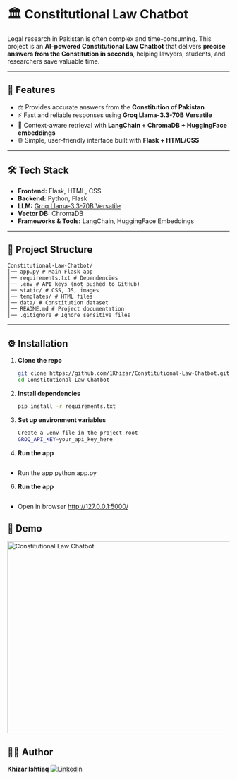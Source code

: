 # 🏛️ Constitutional Law Chatbot  

Legal research in Pakistan is often complex and time-consuming. This project is an **AI-powered Constitutional Law Chatbot** that delivers **precise answers from the Constitution in seconds**, helping lawyers, students, and researchers save valuable time.  

---

## 🚀 Features  
- ⚖️ Provides accurate answers from the **Constitution of Pakistan**  
- ⚡ Fast and reliable responses using **Groq Llama-3.3-70B Versatile**  
- 🔎 Context-aware retrieval with **LangChain + ChromaDB + HuggingFace embeddings**  
- 🌐 Simple, user-friendly interface built with **Flask + HTML/CSS**  

---

## 🛠️ Tech Stack  

- **Frontend:** Flask, HTML, CSS  
- **Backend:** Python, Flask  
- **LLM:** [Groq Llama-3.3-70B Versatile](https://groq.com)  
- **Vector DB:** ChromaDB  
- **Frameworks & Tools:** LangChain, HuggingFace Embeddings  

---

## 📂 Project Structure  
```
Constitutional-Law-Chatbot/
│── app.py # Main Flask app
│── requirements.txt # Dependencies
│── .env # API keys (not pushed to GitHub)
│── static/ # CSS, JS, images
│── templates/ # HTML files
│── data/ # Constitution dataset
│── README.md # Project documentation
│── .gitignore # Ignore sensitive files
```

---


## ⚙️ Installation  

1. **Clone the repo**  
   ```bash
   git clone https://github.com/1Khizar/Constitutional-Law-Chatbot.git
   cd Constitutional-Law-Chatbot

2. **Install dependencies**
     ```bash
   pip install -r requirements.txt

4. **Set up environment variables**
    ```bash
   Create a .env file in the project root
   GROQ_API_KEY=your_api_key_here

5. **Run the app**
     ```bash
- Run the app
python app.py


6. **Run the app**

      ```bash
 - Open in browser
http://127.0.0.1:5000/


## 📸 Demo  

<img width="702" height="435" alt="Constitutional Law Chatbot" src="https://github.com/user-attachments/assets/f91f12e2-48c4-4f1f-9ec6-095f492e5b5b" />


## 👨‍💻 Author
**Khizar Ishtiaq**
[![LinkedIn](https://img.shields.io/badge/LinkedIn-Profile-blue?style=flat&logo=linkedin)](https://linkedin.com/in/khizar-ishtiaq-716518315)
